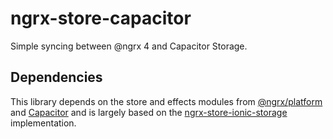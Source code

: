 # ngrx-store-capacitor

Simple syncing between @ngrx 4 and Capacitor Storage.

## Dependencies

This library depends on the store and effects modules from [@ngrx/platform](https://github.com/ngrx/platform) and [Capacitor](https://capacitor.ionicframework.com/docs/) and is largely based on the [ngrx-store-ionic-storage](https://github.com/natural-apptitude/ngrx-store-ionic-storage) implementation.

